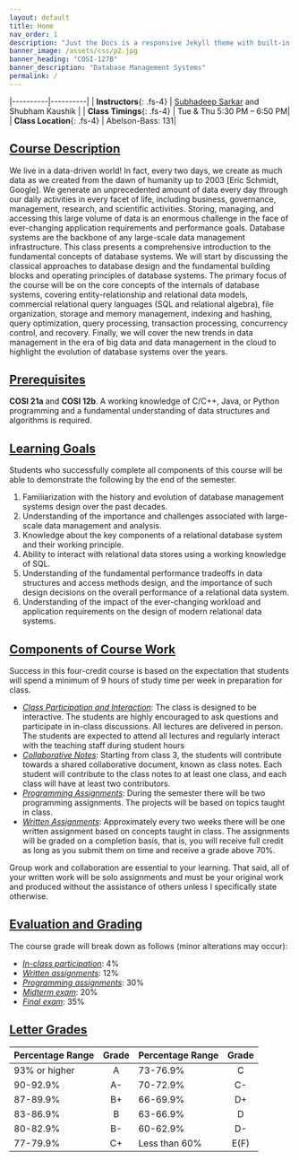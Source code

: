 ```yaml
---
layout: default
title: Home
nav_order: 1
description: "Just the Docs is a responsive Jekyll theme with built-in search that is easily customizable and hosted on GitHub Pages."
banner_image: /assets/css/p2.jpg
banner_heading: "COSI-127B"
banner_description: "Database Management Systems"
permalink: /
---
```


|----------|----------|
| __Instructors__{: .fs-4} | [<u>Subhadeep Sarkar</u>](https://subhadeep.net) and Shubham Kaushik |
| __Class Timings__{: .fs-4} | Tue & Thu 5:30 PM – 6:50 PM|
| __Class Location__{: .fs-4} | Abelson-Bass: 131|

## <u>Course Description</u>
We live in a data-driven world! In fact, every two days, we create as much data as we created from the dawn of humanity up to 2003 [Eric Schmidt, Google]. We generate an unprecedented amount of data every day through our daily activities in every facet of life, including business, governance, management, research, and scientific activities. Storing, managing, and accessing this large volume of data is an enormous challenge in the face of ever-changing application requirements and performance goals. Database systems are the backbone of any large-scale data management infrastructure. This class presents a comprehensive introduction to the fundamental concepts of database systems. We will start by discussing the classical approaches to database design and the fundamental building blocks and operating principles of database systems. The primary focus of the course will be on the core concepts of the internals of database systems, covering entity-relationship and relational data models, commercial relational query languages (SQL and relational algebra), file organization, storage and memory management, indexing and hashing, query optimization, query processing, transaction processing, concurrency control, and recovery. Finally, we will cover the new trends in data management in the era of big data and data management in the cloud to highlight the evolution of database systems over the years.

## <u>Prerequisites</u>
__COSI 21a__ and __COSI 12b__. A working knowledge of C/C++, Java, or Python programming and a fundamental understanding of data structures and algorithms is required. 

## <u>Learning Goals</u>
Students who successfully complete all components of this course will be able to demonstrate the following by the end of the semester.
1. Familiarization with the history and evolution of database management systems design over the past decades. 
2. Understanding of the importance and challenges associated with large-scale data management and analysis.
3.  Knowledge about the key components of a relational database system and their working principle. 
4. Ability to interact with relational data stores using a working knowledge of SQL.
5. Understanding of the fundamental performance tradeoffs in data structures and access methods design, and the importance of such design decisions on the overall performance of a relational data system. 
6. Understanding of the impact of the ever-changing workload and application requirements on the design of modern relational data systems. 

## <u>Components of Course Work</u>
Success in this four-credit course is based on the expectation that students will spend a minimum of 9 hours of study time per week in preparation for class.
- *<u>Class Participation and Interaction</u>*: The class is designed to be interactive. The students are highly encouraged to ask questions and participate in in-class discussions. All lectures are delivered in person. The students are expected to attend all lectures and regularly interact with the teaching staff during student hours
- *<u>Collaborative Notes</u>*: Starting from class 3, the students will contribute towards a shared collaborative document, known as class notes. Each student will contribute to the class notes to at least one class, and each class will have at least two contributors.
- *<u>Programming Assignments</u>*: During the semester there will be two programming assignments. The projects will be based on topics taught in class.
- *<u>Written Assignments</u>*: Approximately every two weeks there will be one written assignment based on concepts taught in class. The assignments will be graded on a completion basis, that is, you will receive full credit as long as you submit them on time and receive a grade above 70%.

Group work and collaboration are essential to your learning. That said, all of your written work will be solo assignments and must be your original work and produced without the assistance of others unless I specifically state otherwise. 

## <u>Evaluation and Grading</u>
The course grade will break down as follows (minor alterations may occur):
- *<u>In-class participation</u>*:	4%
- *<u>Written assignments</u>*:	12%
- *<u>Programming assignments</u>*:	30%
- *<u>Midterm exam</u>*:	20%
- *<u>Final exam</u>*:	35%


## <u>Letter Grades</u>

| Percentage Range | Grade | Percentage Range | Grade |
|:-----------------|:-----:|:-----------------|:-----:|
| 93% or higher    |   A   | 73-76.9%         |   C   |
| 90-92.9%         |  A-   | 70-72.9%         |  C-   |
| 87-89.9%         |   B+  | 66-69.9%         |   D+  |
| 83-86.9%         |   B   | 63-66.9%         |   D   |
| 80-82.9%         |  B-   | 60-62.9%         |  D-   |
| 77-79.9%         |   C+  | Less than 60%    |   E(F)|
